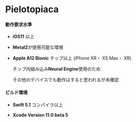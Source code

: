 # Pielotopiaca



#### 動作要求水準

- **iOS11** 以上 
- **Metal2**が使用可能な環境 
- **Apple A12 Bionic** チップ以上 (iPhone XR・ XS Max・ XR)

  チップ内組み込み**Neural Engine**使用のため

  その他のデバイスでも動作はすると思われるが未確認

  

#### ビルド環境

- **Swift 5.1** コンパイラ以上 

- **Xcode Version 11.0 beta 5** 

  













